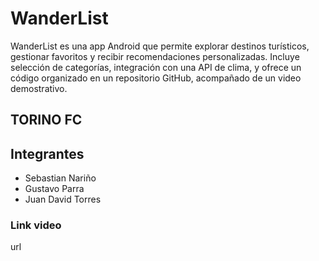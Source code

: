 # WanderList
WanderList es una app Android que permite explorar destinos turísticos, gestionar favoritos y recibir recomendaciones personalizadas. Incluye selección de categorías, integración con una API de clima, y ofrece un código organizado en un repositorio GitHub, acompañado de un video demostrativo.

## TORINO FC

## Integrantes
 - Sebastian Nariño 
 - Gustavo Parra
 - Juan David Torres

### Link video
 url

